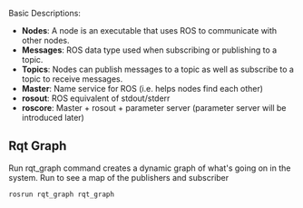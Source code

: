 
Basic Descriptions:

  * **Nodes**: A node is an executable that uses ROS to communicate with other nodes.
  * **Messages**: ROS data type used when subscribing or publishing to a topic.
  * **Topics**: Nodes can publish messages to a topic as well as subscribe to a topic to receive messages.
  * **Master**: Name service for ROS (i.e. helps nodes find each other)
  * **rosout**: ROS equivalent of stdout/stderr
  * **roscore**: Master + rosout + parameter server (parameter server will be introduced later)

## Rqt Graph
Run rqt_graph command creates a dynamic graph of what's going on in the system. Run to see a map of the publishers and subscriber
```
rosrun rqt_graph rqt_graph
```


